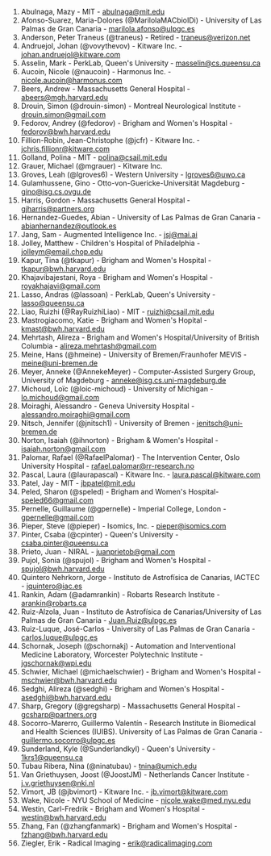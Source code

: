 <!-- PLEASE DO NOT EDIT THIS FILE: IT IS MAINTAINED BY THE ORGANIZERS BASED ON ACTUAL REGISTRATIONS -->

1. Abulnaga, Mazy - MIT - abulnaga@mit.edu
1. Afonso-Suarez, Maria-Dolores (@MarilolaMACbioIDi) - University of Las Palmas de Gran Canaria - marilola.afonso@ulpgc.es
1. Anderson, Peter Traneus (@traneus) - Retired - traneus@verizon.net
1. Andruejol, Johan (@vovythevov) - Kitware Inc. - johan.andruejol@kitware.com
1. Asselin, Mark - PerkLab, Queen's University - masselin@cs.queensu.ca
1. Aucoin, Nicole (@naucoin) - Harmonus Inc. - nicole.aucoin@harmonus.com
1. Beers, Andrew - Massachusetts General Hospital - abeers@mgh.harvard.edu
1. Drouin, Simon (@drouin-simon) - Montreal Neurological Institute - drouin.simon@gmail.com
1. Fedorov, Andrey (@fedorov) - Brigham and Women's Hospital - fedorov@bwh.harvard.edu
1. Fillion-Robin, Jean-Christophe (@jcfr) - Kitware Inc. - jchris.fillionr@kitware.com
1. Golland, Polina - MIT - polina@csail.mit.edu
1. Grauer, Michael (@mgrauer) - Kitware Inc.
1. Groves, Leah (@lgroves6) - Western University - lgroves6@uwo.ca
1. Gulamhussene, Gino - Otto-von-Guericke-Universität Magdeburg - gino@isg.cs.ovgu.de
1. Harris, Gordon - Massachusetts General Hospital - gjharris@partners.org
1. Hernandez-Guedes, Abian - University of Las Palmas de Gran Canaria - abianhernandez@outlook.es
1. Jang, Sam - Augmented Intelligence Inc. - jsj@mai.ai
1. Jolley, Matthew - Children's Hospital of Philadelphia - jolleym@email.chop.edu
1. Kapur, Tina (@tkapur) - Brigham and Women's Hospital - tkapur@bwh.harvard.edu
1. Khajavibajestani, Roya - Brigham and Women's Hospital - royakhajavi@gmail.com
1. Lasso, Andras (@lassoan) - PerkLab, Queen's University - lasso@queensu.ca
1. Liao, Ruizhi (@RayRuizhiLiao) - MIT - ruizhi@csail.mit.edu
1. Mastrogiacomo, Katie - Brigham and Women's Hopital - kmast@bwh.harvard.edu
1. Mehrtash, Alireza - Brigham and Women's Hospital/University of British Columbia - alireza.mehrtash@gmail.com
1. Meine, Hans (@hmeine) - University of Bremen/Fraunhofer MEVIS - meine@uni-bremen.de
1. Meyer, Anneke (@AnnekeMeyer) - Computer-Assisted Surgery Group, University of Magdeburg - anneke@isg.cs.uni-magdeburg.de
1. Michoud, Loïc (@loic-michoud) - University of Michigan - lo.michoud@gmail.com
1. Moiraghi, Alessandro - Geneva University Hospital - alessandro.moiraghi@gmail.com
1. Nitsch, Jennifer (@jnitsch1) - University of Bremen - jenitsch@uni-bremen.de
1. Norton, Isaiah (@ihnorton) - Brigham & Women's Hospital - isaiah.norton@gmail.com
1. Palomar, Rafael (@RafaelPalomar) - The Intervention Center, Oslo University Hospital - rafael.palomar@rr-research.no
1. Pascal, Laura (@laurapascal) - Kitware Inc. - laura.pascal@kitware.com
1. Patel, Jay - MIT - jbpatel@mit.edu
1. Peled, Sharon (@speled) - Brigham and Women's Hospital- speled66@gmail.com
1. Pernelle, Guillaume (@gpernelle) - Imperial College, London - gpernelle@gmail.com
1. Pieper, Steve (@pieper) - Isomics, Inc. - pieper@isomics.com
1. Pinter, Csaba (@cpinter) - Queen's University - csaba.pinter@queensu.ca
1. Prieto, Juan - NIRAL - juanprietob@gmail.com
1. Pujol, Sonia (@spujol) - Brigham and Women's Hospital - spujol@bwh.harvard.edu
1. Quintero Nehrkorn, Jorge - Instituto de Astrofísica de Canarias, IACTEC - jquintero@iac.es
1. Rankin, Adam (@adamrankin) - Robarts Research Institute - arankin@robarts.ca
1. Ruiz-Alzola, Juan - Instituto de Astrofísica de Canarias/University of Las Palmas de Gran Canaria - Juan.Ruiz@ulpgc.es
1. Ruiz-Luque, José-Carlos - University of Las Palmas de Gran Canaria - carlos.luque@ulpgc.es
1. Schornak, Joseph (@schornakj) - Automation and Interventional Medicine Laboratory, Worcester Polytechnic Institute - jgschornak@wpi.edu
1. Schwier, Michael (@michaelschwier) - Brigham and Women's Hospital - mschwier@bwh.harvard.edu
1. Sedghi, Alireza (@sedghi) - Brigham and Women's Hospital - asedghi@bwh.harvard.edu
1. Sharp, Gregory (@gregsharp) - Massachusetts General Hospital - gcsharp@partners.org
1. Socorro-Marerro, Guillermo Valentín - Research Institute in Biomedical and Health Sciences (IUIBS). University of Las Palmas de Gran Canaria - guillermo.socorro@ulpgc.es
1. Sunderland, Kyle (@Sunderlandkyl) - Queen's University - 1krs1@queensu.ca
1. Tubau Ribera, Nina (@ninatubau) - tnina@umich.edu
1. Van Griethuysen, Joost (@JoostJM) - Netherlands Cancer Institute - j.v.griethuysen@nki.nl
1. Vimort, JB (@jbvimort) - Kitware Inc. - jb.vimort@kitware.com
1. Wake, Nicole - NYU School of Medicine - nicole.wake@med.nyu.edu
1. Westin, Carl-Fredrik - Brigham and Women's Hospital - westin@bwh.harvard.edu
1. Zhang, Fan (@zhangfanmark) - Brigham and Women's Hospital - fzhang@bwh.harvard.edu
1. Ziegler, Erik - Radical Imaging - erik@radicalimaging.com
